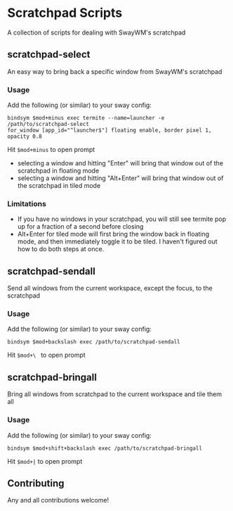 # Scratchpad Scripts

A collection of scripts for dealing with SwayWM's scratchpad

## scratchpad-select

An easy way to bring back a specific window from SwayWM's scratchpad

### Usage

Add the following (or similar) to your sway config:

```
bindsym $mod+minus exec termite --name=launcher -e /path/to/scratchpad-select
for_window [app_id="^launcher$"] floating enable, border pixel 1, opacity 0.8
```

Hit `$mod+minus` to open prompt

- selecting a window and hitting "Enter" will bring that window out of the scratchpad in floating mode
- selecting a window and hitting "Alt+Enter" will bring that window out of the scratchpad in tiled mode

### Limitations

- If you have no windows in your scratchpad, you will still see termite pop up for a fraction of a second before closing
- Alt+Enter for tiled mode will first bring the window back in floating mode, and then immediately toggle it to be tiled. I haven't figured out how to do both steps at once.

## scratchpad-sendall

Send all windows from the current workspace, except the focus, to the scratchpad

### Usage

Add the following (or similar) to your sway config:

```
bindsym $mod+backslash exec /path/to/scratchpad-sendall
```

Hit `$mod+\ ` to open prompt

## scratchpad-bringall

Bring all windows from scratchpad to the current workspace and tile them all

### Usage

Add the following (or similar) to your sway config:

```
bindsym $mod+shift+backslash exec /path/to/scratchpad-bringall
```

Hit `$mod+|` to open prompt

## Contributing

Any and all contributions welcome!
